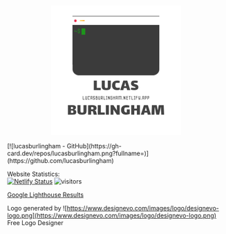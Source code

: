 <p align="center">
<img src="logo.png"></img>
</p>
[![lucasburlingham - GitHub](https://gh-card.dev/repos/lucasburlingham.png?fullname=)](https://github.com/lucasburlingham)

Website Statistics:<br>
[![Netlify Status](https://api.netlify.com/api/v1/badges/10028731-e31a-46af-8d9a-da10818f9066/deploy-status)](https://app.netlify.com/sites/lucasburlingham/deploys) ![visitors](https://visitor-badge.glitch.me/badge?page_id=lucasburlingham.visitor-badge)

[Google Lighthouse Results](https://lighthouse-dot-webdotdevsite.appspot.com/lh/html?url=https%3A%2F%2Flucasburlingham.netlify.app%2F)

Logo generated by ![https://www.designevo.com/images/logo/designevo-logo.png](https://www.designevo.com/images/logo/designevo-logo.png) Free Logo Designer
